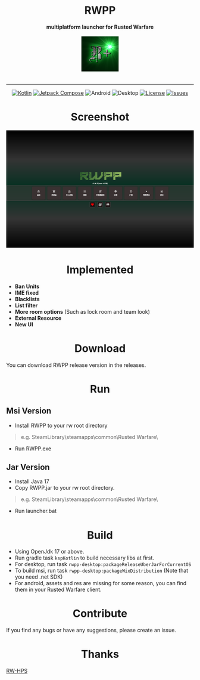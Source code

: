 <div align="center">
<h1> RWPP </h1>
<div align="center">
  <strong>multiplatform launcher for Rusted Warfare</strong>
</div>
<br />
<div align="center">
 <img src = "https://github.com/Minxyzgo/RWPP/blob/main/rwpp-core/src/commonMain/composeResources/drawable/logo.png" width = "100px"/>
</div>
<br />

----
[![Kotlin](https://img.shields.io/badge/kotlin-2.1.0-blue.svg?logo=kotlin)](http://kotlinlang.org)
[![Jetpack Compose](https://img.shields.io/badge/Jetpack%20Compose-1.7.3-brightgreen)](https://www.jetbrains.com/lp/compose-multiplatform/)
![Android](https://img.shields.io/badge/Android-green)
![Desktop](https://img.shields.io/badge/Desktop-tomato)
[![License](https://img.shields.io/github/license/Minxyzgo/RWPP)]()
[![Issues](https://img.shields.io/github/issues/Minxyzgo/RWPP)]()
</div>

<h1 align="center"> Screenshot </h1>

![screenshot](/.github/img.png)

<h1 align="center"> Implemented </h1>

 - __Ban Units__
 - __IME fixed__
 - __Blacklists__
 - __List filter__
 - __More room options__ (Such as lock room and team look)
 - __External Resource__
 - __New UI__

<h1 align="center"> Download </h1>

You can download RWPP release version in the releases.

<h1 align="center"> Run </h1>

## Msi Version
- Install RWPP to your rw root directory
> e.g. SteamLibrary\steamapps\common\Rusted Warfare\
- Run RWPP.exe

## Jar Version
- Install Java 17
- Copy RWPP.jar to your rw root directory.
> e.g. SteamLibrary\steamapps\common\Rusted Warfare\
- Run launcher.bat

<h1 align="center"> Build </h1>

- Using OpenJdk 17 or above.
- Run gradle task `kspKotlin` to build necessary libs at first.
- For desktop, run task `rwpp-desktop:packageReleaseUberJarForCurrentOS`
- To build msi, run task `rwpp-desktop:packageWixDistribution` (Note that you need .net SDK)
- For android, assets and res are missing for some reason, you can find them in your Rusted Warfare client.

<h1 align="center"> Contribute </h1>

If you find any bugs or have any suggestions, please create an issue.

<h1 align="center"> Thanks </h1>

[RW-HPS](https://github.com/deng-rui/RW-HPS)
